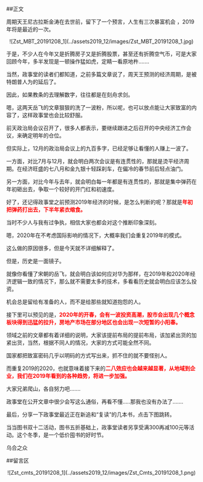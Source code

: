 ##正文

周期天王尼古拉斯金涛在去世前，留下了一个预言，人生有三次暴富机会 ，2019年将是最近的一次。

 <div align="center">![Zst_MBT_20191208_1](../assets2019_12/images/Zst_MBT_20191208_1.jpg)</div>

于是，不少人在今年又是折腾房子又是折腾股票，甚至还有折腾空气币，可是大家回顾今年，多半发现是一顿操作猛如虎，定睛一看原地杵.......

当然，政事堂的读者们都知道，之前多篇文章说了，周天王预测的经济周期，是被特朗普人为的延后了。

因此，如果教条的去理解数字，往往都是在刻舟求剑。

嗯，这两天岳飞的文章狠狠的洗了一波粉，所以呢，也可以放点能让大家致富的内容了，这样政事堂也会比较舒服。

前天政治局会议召开了，很多人都表示，要继续跟进之后召开的中央经济工作会议，来确定明年的仓位。

但实际上，12月的政治局会议上的九百多字，已经足够让看懂的人赚上一波了。

一方面，对比7月与12月，就会明白两次会议是有连贯性的，那就是烫平经济周期。在经济旺盛的七八月和金九银十轻踩刹车，在偏冷的春节前后轻点油门。

另一方面，对比今年与去年，就会明白每一年都是有连贯性的，那就是集中弹药在年初砸出去，争取一个较好的开门红和初速度。

好了，还记得政事堂之前预测2019年经济的时候，是怎么判断的呢？那就是<font color="red">**年初把弹药打出去，下半年紧衣缩食。**</font>

当时不少人与我有过争执，相信大家也都会对这个推断印象深刻。

嗯，2020年在不考虑国际影响的情况下，大概率我们会重复2019年的模式。

这么做的原因很多，但是今天就不详细解释了。

但是，历史是一面镜子。

就像你看懂了宋朝的岳飞，就会明白该如何应对华为那样，在2019年和2020年经济逻辑一致的情况下，那么就不需要太多的技术，多看看历史就会明白应该怎么投资。

机会总是留给有准备的人，而不是给那些就知道抱怨的人。

接下里可以预见的是，<font color="red">**2020年的开春，会有一波投资高潮，股市会出现几个概念板块得到迅猛的拉升，房地产市场在部分地区也会出现一次短暂的小阳春。**</font>

领域之前的文章都有着详细的说明，大家该提前布局的提前布局，该加紧出货的加紧出货，当然，根据不同人的情况，大家的方式可能全然不同。

国家都把致富密码几乎以明码的方式写出来，抓不住的就不要怪别人。

而重复2019的2020，也就意味着接下来的<font color="red">**二八效应也会越来越显著，从地域到企业，我们在2019年看到的各种趋势，将进一步加强。**</font>

大家兄弟爬山，各自努力吧.......

政事堂在公开文章中很少会写这么通俗，再看不懂.....那我也没有办法了.......


最后，分享一下政事堂最近正在新追和“复读”的几本书，点击下图跳转。

当当图书双十二活动，图书五折基础上，政事堂读者另享受满300再减100元等活动。这个冬季，是一个低价囤书的好时节。

乌合之众

##留言区
 <div align="center">![Zst_cmts_20191208_1](../assets2019_12/images/Zst_Cmts_20191208_1.png)</div>